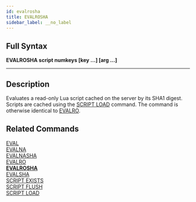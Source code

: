 ```yaml
---
id: evalrosha
title: EVALROSHA
sidebar_label: __no_label
---
```


## Full Syntax

**EVALROSHA  script numkeys [key ...] [arg ...]**

---

## Description

Evaluates a read-only Lua script cached on the server by its SHA1 digest. Scripts are cached using the [SCRIPT LOAD](/commands/script-load) command.  The command is otherwise identical to [EVALRO](/commands/evalro).

## Related Commands

[EVAL](eval.html)<br>
[EVALNA](evalna.html)<br>
[EVALNASHA](evalnasha.html)<br>
[EVALRO](evalro.html)<br>
**[EVALROSHA](evalrosha.html)**<br>
[EVALSHA](evalsha.html)<br>
[SCRIPT EXISTS](script-exists.html)<br>
[SCRIPT FLUSH](script-flush.html)<br>
[SCRIPT LOAD](script-load.html)<br>